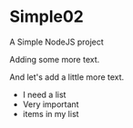 Simple02
========

A Simple NodeJS project

Adding some more text.

And let's add a little more text.

- I need a list
- Very important 
- items in my list